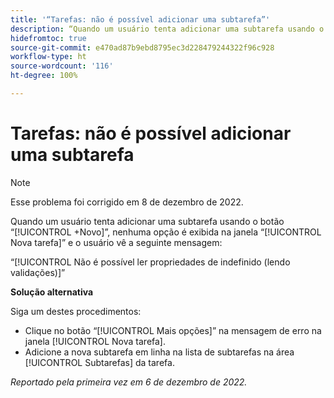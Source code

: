 ```yaml
---
title: '“Tarefas: não é possível adicionar uma subtarefa”'
description: “Quando um usuário tenta adicionar uma subtarefa usando o botão +Novo, nenhuma opção é exibida na janela Nova tarefa e o usuário vê uma mensagem de erro.”
hidefromtoc: true
source-git-commit: e470ad87b9ebd8795ec3d228479244322f96c928
workflow-type: ht
source-wordcount: '116'
ht-degree: 100%

---
```



# Tarefas: não é possível adicionar uma subtarefa

>[!NOTE]
>
>Esse problema foi corrigido em 8 de dezembro de 2022.

Quando um usuário tenta adicionar uma subtarefa usando o botão “[!UICONTROL +Novo]”, nenhuma opção é exibida na janela “[!UICONTROL Nova tarefa]” e o usuário vê a seguinte mensagem:

“[!UICONTROL Não é possível ler propriedades de indefinido (lendo validações)]”

**Solução alternativa**

Siga um destes procedimentos:

* Clique no botão “[!UICONTROL Mais opções]” na mensagem de erro na janela [!UICONTROL Nova tarefa].
* Adicione a nova subtarefa em linha na lista de subtarefas na área [!UICONTROL Subtarefas] da tarefa.

_Reportado pela primeira vez em 6 de dezembro de 2022._

